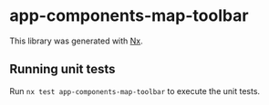 # app-components-map-toolbar

This library was generated with [Nx](https://nx.dev).

## Running unit tests

Run `nx test app-components-map-toolbar` to execute the unit tests.
